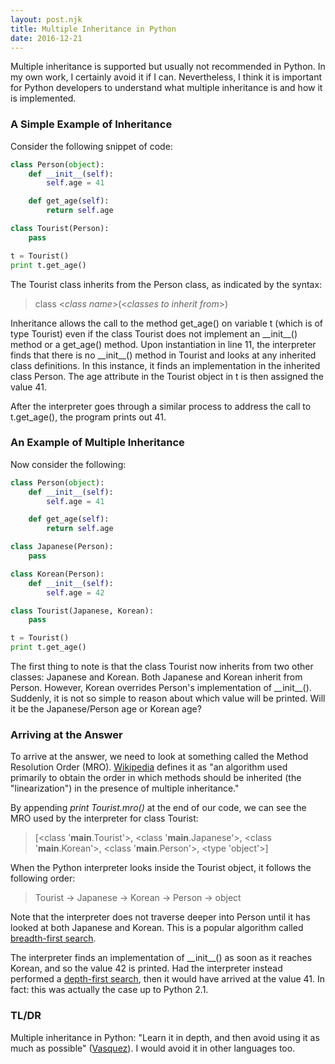 ```yaml
---
layout: post.njk
title: Multiple Inheritance in Python
date: 2016-12-21
---
```


Multiple inheritance is supported but usually not recommended in Python. In my own work, I certainly avoid it if I can. Nevertheless, I think it is important for Python developers to understand what multiple inheritance is and how it is implemented.

### A Simple Example of Inheritance

Consider the following snippet of code:

```python
class Person(object):
    def __init__(self):
        self.age = 41

    def get_age(self):
        return self.age

class Tourist(Person):
    pass

t = Tourist()
print t.get_age()
```

The Tourist class inherits from the Person class, as indicated by the syntax:

> class &lt;*class name*&gt;(&lt;*classes to inherit from*&gt;)

Inheritance allows the call to the method get_age() on variable t (which is of type Tourist) even if the class Tourist does not implement an &#95;&#95;init&#95;&#95;() method or a get_age() method. Upon instantiation in line 11, the interpreter finds that there is no &#95;&#95;init&#95;&#95;() method in Tourist and looks at any inherited class definitions. In this instance, it finds an implementation in the inherited class Person. The age attribute in the Tourist object in t is then assigned the value 41.

After the interpreter goes through a similar process to address the call to t.get_age(), the program prints out 41.

### An Example of Multiple Inheritance

Now consider the following:

```python
class Person(object):
    def __init__(self):
        self.age = 41

    def get_age(self):
        return self.age

class Japanese(Person):
    pass

class Korean(Person):
    def __init__(self):
        self.age = 42

class Tourist(Japanese, Korean):
    pass

t = Tourist()
print t.get_age()
```

The first thing to note is that the class Tourist now inherits from two other classes: Japanese and Korean. Both Japanese and Korean inherit from Person. However, Korean overrides Person's implementation of &#95;&#95;init&#95;&#95;(). Suddenly, it is not so simple to reason about which value will be printed. Will it be the Japanese/Person age or Korean age?

### Arriving at the Answer

To arrive at the answer, we need to look at something called the Method Resolution Order (MRO). [Wikipedia](https://en.wikipedia.org/wiki/C3_linearization) defines it as "an algorithm used primarily to obtain the order in which methods should be inherited (the "linearization") in the presence of multiple inheritance."

By appending *print Tourist.mro()* at the end of our code, we can see the MRO used by the interpreter for class Tourist:

> [<class '__main__.Tourist'>, <class '__main__.Japanese'>, <class '__main__.Korean'>, <class '__main__.Person'>, <type 'object'>]

When the Python interpreter looks inside the Tourist object, it follows the following order:

> Tourist -> Japanese -> Korean -> Person -> object

Note that the interpreter does not traverse deeper into Person until it has looked at both Japanese and Korean. This is a popular algorithm called [breadth-first search](https://en.wikipedia.org/wiki/Breadth-first_search).

The interpreter finds an implementation of &#95;&#95;init&#95;&#95;() as soon as it reaches Korean, and so the value 42 is printed. Had the interpreter instead performed a [depth-first search](https://en.wikipedia.org/wiki/Depth-first_search), then it would have arrived at the value 41. In fact: this was actually the case up to Python 2.1.

### TL/DR

Multiple inheritance in Python: "Learn it in depth, and then avoid using it as much as possible" ([Vasquez](https://www.quora.com/Multiple-inheritance-in-C%2B%2B-Should-we-embrace-it-or-avoid-it/answer/Fernando-Vazquez-2?srid=uucQM)). I would avoid it in other languages too.